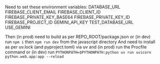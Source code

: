 Need to set these environment variables:
DATABASE_URL
FIREBASE_CLIENT_EMAIL
FIREBASE_CLIENT_ID
FIREBASE_PRIVATE_KEY_BASE64
FIREBASE_PRIVATE_KEY_ID
FIREBASE_PROJECT_ID
GEMINI_API_KEY
TEST_DATABASE_URL
USE_GEMINI

Then (in prod) need to build as per REPO_ROOT/package.json or (in dev) run `npm i` then `npm run dev` from the javascript directory
And need to install as per uv.lock (and pyproject.toml) via uv and (in prod) run the Procfile command or (in dev) run `PYTHONPATH=$PYTHONPATH:python uv run uvicorn python.web.app:app --reload`
